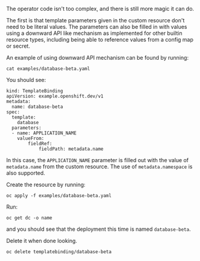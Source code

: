 The operator code isn't too complex, and there is still more magic it can do.

The first is that template parameters given in the custom resource don't need to be literal values. The parameters can also be filled in with values using a downward API like mechanism as implemented for other builtin resource types, including being able to reference values from a config map or secret.

An example of using downward API mechanism can be found by running:

```execute
cat examples/database-beta.yaml
```

You should see:

```
kind: TemplateBinding
apiVersion: example.openshift.dev/v1
metadata:
  name: database-beta
spec:
  template:
    database
  parameters:
  - name: APPLICATION_NAME
    valueFrom:
        fieldRef:
            fieldPath: metadata.name
```

In this case, the `APPLICATION_NAME` parameter is filled out with the value of `metadata.name` from the custom resource. The use of `metadata.namespace` is also supported.

Create the resource by running:

```execute
oc apply -f examples/database-beta.yaml
```

Run:

```execute
oc get dc -o name
```

and you should see that the deployment this time is named `database-beta`.

Delete it when done looking.

```execute
oc delete templatebinding/database-beta
```
